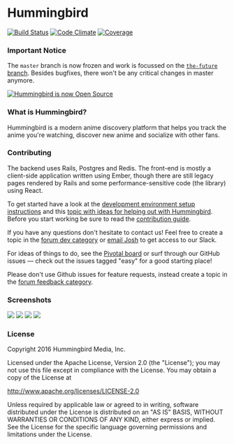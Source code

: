 # Hummingbird

[![Build Status](https://secure.travis-ci.org/hummingbird-me/hummingbird.png?branch=master)](http://travis-ci.org/hummingbird-me/hummingbird) [![Code Climate](https://codeclimate.com/github/hummingbird-me/hummingbird.png)](https://codeclimate.com/github/hummingbird-me/hummingbird) [![Coverage](https://codeclimate.com/github/hummingbird-me/hummingbird/coverage.png)](https://codeclimate.com/github/hummingbird-me/hummingbird)

### Important Notice

The `master` branch is now frozen and work is focussed on the [`the-future` branch](https://github.com/hummingbird-me/hummingbird/tree/the-future). Besides bugfixes, there won't be any critical changes in master anymore.

[![Hummingbird is now Open Source](http://hummingbird-forum.s3.amazonaws.com/86407dbb64dbecfee0cbd74b759a4b33f70657b74c29.jpg)](http://forums.hummingbird.me/t/hummingbird-is-now-open-source/9870)

### What is Hummingbird?

Hummingbird is a modern anime discovery platform that helps you track the anime you're watching, discover new anime and socialize with other fans.

### Contributing

The backend uses Rails, Postgres and Redis. The front-end is mostly a client-side application written using Ember, though there are still legacy pages rendered by Rails and some performance-sensitive code (the library) using React.

To get started have a look at the [development environment setup instructions](https://github.com/hummingbird-me/hummingbird/wiki/Setting-up-a-development-environment) and this [topic with ideas for helping out with Hummingbird](http://forums.hummingbird.me/t/how-to-help-out-with-hummingbird/9390). Before you start working be sure to read the [contribution guide](https://github.com/hummingbird-me/hummingbird/blob/master/CONTRIBUTING.md).

If you have any questions don't hesitate to contact us! Feel free to create a topic in the [forum dev category](http://forums.hummingbird.me/category/dev) or [email Josh](mailto:josh@hummingbird.me) to get access to our Slack.

For ideas of things to do, see the [Pivotal board](https://www.pivotaltracker.com/n/projects/1242706) or surf through our GitHub issues — check out the issues tagged "easy" for a good starting place!

Please don't use Github issues for feature requests, instead create a topic in the [forum feedback category](http://forums.hummingbird.me/category/feedback).

### Screenshots

[![](http://cl.ly/image/47431Z1t0v0c/profile-small.jpg)](http://hummingbird.me/users/Josh)
[![](http://cl.ly/image/2o0X2s1H3w1a/dash-small.jpg)](http://cl.ly/image/1M1l081z0L1y/Screen%20Shot%202014-06-14%20at%2010.57.17%20PM%20copy.png)
[![](http://cl.ly/image/0k1f3V351D2d/anime-small.jpg)](http://www.hummingbird.me/anime/attack-on-titan)
[![](http://cl.ly/image/1G05003F420p/library-small.jpg)](http://hummingbird.me/users/Josh/library)


### License

Copyright 2016 Hummingbird Media, Inc.

Licensed under the Apache License, Version 2.0 (the "License");
you may not use this file except in compliance with the License.
You may obtain a copy of the License at

   http://www.apache.org/licenses/LICENSE-2.0

Unless required by applicable law or agreed to in writing, software
distributed under the License is distributed on an "AS IS" BASIS,
WITHOUT WARRANTIES OR CONDITIONS OF ANY KIND, either express or implied.
See the License for the specific language governing permissions and
limitations under the License.
